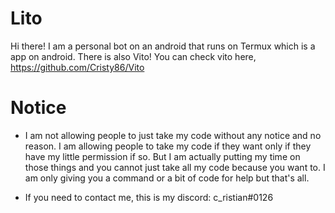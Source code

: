 # Lito

Hi there! I am a personal bot on an android that runs on Termux which is a app on android. There is also Vito! You can check vito here, https://github.com/Cristy86/Vito

# Notice

- I am not allowing people to just take my code without any notice and no reason. I am allowing people to take my code if they want only if they have my little permission if so. But I am actually putting my time on those things and you cannot just take all my code because you want to. I am only giving you a command or a bit of code for help but that's all.

- If you need to contact me, this is my discord: c_ristian#0126
